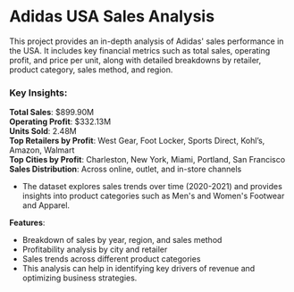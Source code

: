 # Adidas USA Sales Analysis
This project provides an in-depth analysis of Adidas' sales performance in the USA. It includes key financial metrics such as total sales, operating profit, and price per unit, along with detailed breakdowns by retailer, product category, sales method, and region.

### Key Insights:
**Total Sales**: $899.90M <br>
**Operating Profit**: $332.13M<br>
**Units Sold**: 2.48M<br>
**Top Retailers by Profit**: West Gear, Foot Locker, Sports Direct, Kohl’s, Amazon, Walmart<br>
**Top Cities by Profit**: Charleston, New York, Miami, Portland, San Francisco<br>
**Sales Distribution**: Across online, outlet, and in-store channels<br>

- The dataset explores sales trends over time (2020-2021) and provides insights into product categories such as Men's and Women's Footwear and Apparel.<br>

**Features**:
- Breakdown of sales by year, region, and sales method
- Profitability analysis by city and retailer
- Sales trends across different product categories
- This analysis can help in identifying key drivers of revenue and optimizing business strategies.
